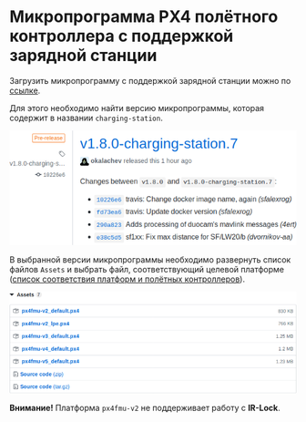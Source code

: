 # Микропрограмма PX4 полётного контроллера с поддержкой зарядной станции

Загрузить микропрограмму с поддержкой зарядной станции можно по [ссылке](https://github.com/CopterExpress/Firmware/releases).

Для этого необходимо найти версию микропрограммы, которая содержит в названии `charging-station`.

![Пример микропрограммы с поддержкой зарядной станции](/img/firmware_releases.png)

В выбранной версии микропрограммы необходимо развернуть список файлов `Assets` и выбрать файл, соответствующий целевой платформе ([список соответствия платформ и полётных контроллеров](https://dev.px4.io/v1.8.0/en/setup/building_px4.html)).

![Пример списка файлов микропрограммы](/img/firmware_releases_2.png)

**Внимание!** Платформа `px4fmu-v2` не поддерживает работу с **IR-Lock**.
